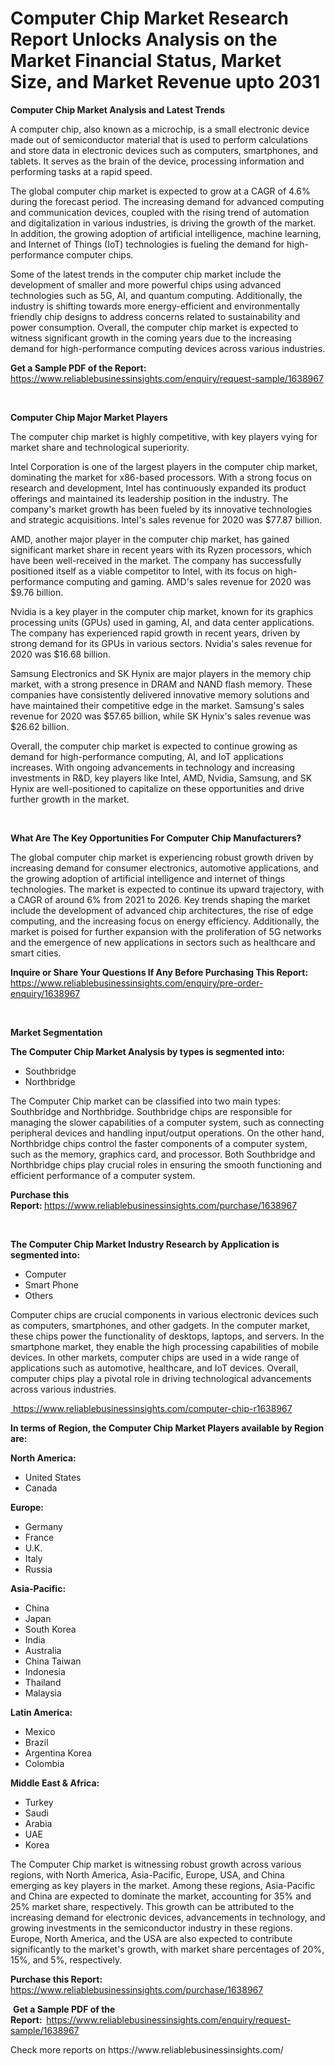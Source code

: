 <p><h1>Computer Chip Market Research Report Unlocks Analysis on the Market Financial Status, Market Size, and Market Revenue upto 2031</h1></p><p><strong>Computer Chip Market Analysis and Latest Trends</strong></p>
<p><p>A computer chip, also known as a microchip, is a small electronic device made out of semiconductor material that is used to perform calculations and store data in electronic devices such as computers, smartphones, and tablets. It serves as the brain of the device, processing information and performing tasks at a rapid speed.</p><p>The global computer chip market is expected to grow at a CAGR of 4.6% during the forecast period. The increasing demand for advanced computing and communication devices, coupled with the rising trend of automation and digitalization in various industries, is driving the growth of the market. In addition, the growing adoption of artificial intelligence, machine learning, and Internet of Things (IoT) technologies is fueling the demand for high-performance computer chips.</p><p>Some of the latest trends in the computer chip market include the development of smaller and more powerful chips using advanced technologies such as 5G, AI, and quantum computing. Additionally, the industry is shifting towards more energy-efficient and environmentally friendly chip designs to address concerns related to sustainability and power consumption. Overall, the computer chip market is expected to witness significant growth in the coming years due to the increasing demand for high-performance computing devices across various industries.</p></p>
<p><strong>Get a Sample PDF of the Report:&nbsp;</strong> <a href="https://www.reliablebusinessinsights.com/enquiry/request-sample/1638967">https://www.reliablebusinessinsights.com/enquiry/request-sample/1638967</a></p>
<p>&nbsp;</p>
<p><strong>Computer Chip Major Market Players</strong></p>
<p><p>The computer chip market is highly competitive, with key players vying for market share and technological superiority. </p><p>Intel Corporation is one of the largest players in the computer chip market, dominating the market for x86-based processors. With a strong focus on research and development, Intel has continuously expanded its product offerings and maintained its leadership position in the industry. The company's market growth has been fueled by its innovative technologies and strategic acquisitions. Intel's sales revenue for 2020 was $77.87 billion.</p><p>AMD, another major player in the computer chip market, has gained significant market share in recent years with its Ryzen processors, which have been well-received in the market. The company has successfully positioned itself as a viable competitor to Intel, with its focus on high-performance computing and gaming. AMD's sales revenue for 2020 was $9.76 billion.</p><p>Nvidia is a key player in the computer chip market, known for its graphics processing units (GPUs) used in gaming, AI, and data center applications. The company has experienced rapid growth in recent years, driven by strong demand for its GPUs in various sectors. Nvidia's sales revenue for 2020 was $16.68 billion.</p><p>Samsung Electronics and SK Hynix are major players in the memory chip market, with a strong presence in DRAM and NAND flash memory. These companies have consistently delivered innovative memory solutions and have maintained their competitive edge in the market. Samsung's sales revenue for 2020 was $57.65 billion, while SK Hynix's sales revenue was $26.62 billion.</p><p>Overall, the computer chip market is expected to continue growing as demand for high-performance computing, AI, and IoT applications increases. With ongoing advancements in technology and increasing investments in R&D, key players like Intel, AMD, Nvidia, Samsung, and SK Hynix are well-positioned to capitalize on these opportunities and drive further growth in the market.</p></p>
<p>&nbsp;</p>
<p><strong>What Are The Key Opportunities For Computer Chip Manufacturers?</strong></p>
<p><p>The global computer chip market is experiencing robust growth driven by increasing demand for consumer electronics, automotive applications, and the growing adoption of artificial intelligence and internet of things technologies. The market is expected to continue its upward trajectory, with a CAGR of around 6% from 2021 to 2026. Key trends shaping the market include the development of advanced chip architectures, the rise of edge computing, and the increasing focus on energy efficiency. Additionally, the market is poised for further expansion with the proliferation of 5G networks and the emergence of new applications in sectors such as healthcare and smart cities.</p></p>
<p><strong>Inquire or Share Your Questions If Any Before Purchasing This Report:</strong> <a href="https://www.reliablebusinessinsights.com/enquiry/pre-order-enquiry/1638967">https://www.reliablebusinessinsights.com/enquiry/pre-order-enquiry/1638967</a></p>
<p>&nbsp;</p>
<p><strong>Market Segmentation</strong></p>
<p><strong>The Computer Chip Market Analysis by types is segmented into:</strong></p>
<p><ul><li>Southbridge</li><li>Northbridge</li></ul></p>
<p><p>The Computer Chip market can be classified into two main types: Southbridge and Northbridge. Southbridge chips are responsible for managing the slower capabilities of a computer system, such as connecting peripheral devices and handling input/output operations. On the other hand, Northbridge chips control the faster components of a computer system, such as the memory, graphics card, and processor. Both Southbridge and Northbridge chips play crucial roles in ensuring the smooth functioning and efficient performance of a computer system.</p></p>
<p><strong>Purchase this Report:&nbsp;</strong><a href="https://www.reliablebusinessinsights.com/purchase/1638967">https://www.reliablebusinessinsights.com/purchase/1638967</a></p>
<p>&nbsp;</p>
<p><strong>The Computer Chip Market Industry Research by Application is segmented into:</strong></p>
<p><ul><li>Computer</li><li>Smart Phone</li><li>Others</li></ul></p>
<p><p>Computer chips are crucial components in various electronic devices such as computers, smartphones, and other gadgets. In the computer market, these chips power the functionality of desktops, laptops, and servers. In the smartphone market, they enable the high processing capabilities of mobile devices. In other markets, computer chips are used in a wide range of applications such as automotive, healthcare, and IoT devices. Overall, computer chips play a pivotal role in driving technological advancements across various industries.</p></p>
<p><a href="https://www.reliablebusinessinsights.com/computer-chip-r1638967">&nbsp;https://www.reliablebusinessinsights.com/computer-chip-r1638967</a></p>
<p><strong>In terms of Region, the Computer Chip Market Players available by Region are:</strong></p>
<p>
    <p> <strong> North America: </strong>
        <ul>
            <li>United States</li>
            <li>Canada</li>
        </ul>
        </p> 
    <p> <strong> Europe: </strong>
        <ul>
            <li>Germany</li>
            <li>France</li>
            <li>U.K.</li>
            <li>Italy</li>
            <li>Russia</li>
        </ul>
        </p> 
    <p> <strong> Asia-Pacific: </strong>
        <ul>
            <li>China</li>
            <li>Japan</li>
            <li>South Korea</li>
            <li>India</li>
            <li>Australia</li>
            <li>China Taiwan</li>
            <li>Indonesia</li>
            <li>Thailand</li>
            <li>Malaysia</li>
        </ul>
        </p> 
    <p> <strong> Latin America: </strong>
        <ul>
            <li>Mexico</li>
            <li>Brazil</li>
            <li>Argentina Korea</li>
            <li>Colombia</li>
        </ul>
        </p> 
    <p> <strong> Middle East & Africa: </strong>
        <ul>
            <li>Turkey</li>
            <li>Saudi</li>
            <li>Arabia</li>
            <li>UAE</li>
            <li>Korea</li>
        </ul>
    </p>
    </p>
<p><p>The Computer Chip market is witnessing robust growth across various regions, with North America, Asia-Pacific, Europe, USA, and China emerging as key players in the market. Among these regions, Asia-Pacific and China are expected to dominate the market, accounting for 35% and 25% market share, respectively. This growth can be attributed to the increasing demand for electronic devices, advancements in technology, and growing investments in the semiconductor industry in these regions. Europe, North America, and the USA are also expected to contribute significantly to the market's growth, with market share percentages of 20%, 15%, and 5%, respectively.</p></p>
<p><strong>Purchase this Report: </strong><a href="https://www.reliablebusinessinsights.com/purchase/1638967">https://www.reliablebusinessinsights.com/purchase/1638967</a></p>
<p>&nbsp;<strong>Get a Sample PDF of the Report:&nbsp;&nbsp;</strong><a href="https://www.reliablebusinessinsights.com/enquiry/request-sample/1638967">https://www.reliablebusinessinsights.com/enquiry/request-sample/1638967</a></p>
<p><strong></strong></p>
<p>Check more reports on https://www.reliablebusinessinsights.com/</p>